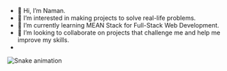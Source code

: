 - 👋 Hi, I’m Naman.
- 👀 I’m interested in making projects to solve real-life problems.
- 🌱 I’m currently learning MEAN Stack for Full-Stack Web Development.
- 💞️ I’m looking to collaborate on projects that challenge me and help me improve my skills.
- 
![Snake animation](https://raw.githubusercontent.com/{virtuallynaman}/{virtuallynaman}/output/github-contribution-grid-snake-dark.svg)
